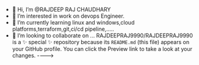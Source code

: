- 👋 Hi, I’m @RAJDEEP RAJ CHAUDHARY
- 👀 I’m interested in work on devops Engineer.
- 🌱 I’m currently learning linux and windows,cloud platforms,terraform,git,ci/cd pipeline,.....
- 💞️ I’m looking to collaborate on ...
RAJDEEPRAJ9990/RAJDEEPRAJ9990 is a ✨ special ✨ repository because its `README.md` (this file) appears on your GitHub profile.
You can click the Preview link to take a look at your changes.
---->
